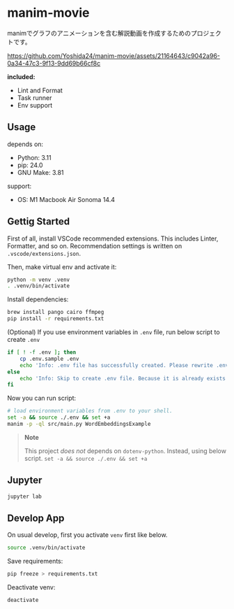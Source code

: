 # manim-movie
manimでグラフのアニメーションを含む解説動画を作成するためのプロジェクトです。

https://github.com/Yoshida24/manim-movie/assets/21164643/c9042a96-0a34-47c3-9f13-9dd69b66cf8c

**included:**
- Lint and Format
- Task runner
- Env support

## Usage

depends on:
- Python: 3.11
- pip: 24.0
- GNU Make: 3.81

support:
- OS: M1 Macbook Air Sonoma 14.4


## Gettig Started
First of all, install VSCode recommended extensions. This includes Linter, Formatter, and so on. Recommendation settings is written on `.vscode/extensions.json`.

Then, make virtual env and activate it:

```bash
python -m venv .venv
. .venv/bin/activate
```

Install dependencies:

```bash
brew install pango cairo ffmpeg
pip install -r requirements.txt
```

(Optional) If you use environment variables in `.env` file, run below script to create `.env`

```bash
if [ ! -f .env ]; then
    cp .env.sample .env
    echo 'Info: .env file has successfully created. Please rewrite .env file'
else
    echo 'Info: Skip to create .env file. Because it is already exists.'
fi
```

Now you can run script:

```bash
# load environment variables from .env to your shell.
set -a && source ./.env && set +a
manim -p -ql src/main.py WordEmbeddingsExample
```

> **Note**
>
> This project *does not* depends on `dotenv-python`. Instead, using below script.
> `set -a && source ./.env && set +a`

## Jupyter

```bash
jupyter lab
```

## Develop App
On usual develop, first you activate `venv` first like below.

```bash
source .venv/bin/activate
```

Save requirements:

```bash
pip freeze > requirements.txt
```

Deactivate venv:

```bash
deactivate
```
